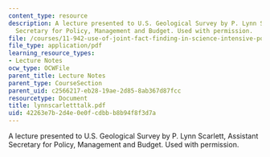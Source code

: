 ```yaml
---
content_type: resource
description: A lecture presented to U.S. Geological Survey by P. Lynn Scarlett, Assistant
  Secretary for Policy, Management and Budget. Used with permission.
file: /courses/11-942-use-of-joint-fact-finding-in-science-intensive-policy-disputes-part-ii-spring-2004/42263e7b2d4e0e0fcdbbb8b94f8f3d7a_lynnscarletttalk.pdf
file_type: application/pdf
learning_resource_types:
- Lecture Notes
ocw_type: OCWFile
parent_title: Lecture Notes
parent_type: CourseSection
parent_uid: c2566217-eb28-19ae-2d85-8ab367d87fcc
resourcetype: Document
title: lynnscarletttalk.pdf
uid: 42263e7b-2d4e-0e0f-cdbb-b8b94f8f3d7a
---
```

A lecture presented to U.S. Geological Survey by P. Lynn Scarlett, Assistant Secretary for Policy, Management and Budget. Used with permission.

